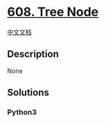 # [608. Tree Node](https://leetcode.com/problems/tree-node)

[中文文档](/leetcode/0600-0699/0608.Tree%20Node/README.md)

## Description

None

## Solutions

<!-- tabs:start -->

### **Python3**

```python

```

<!-- tabs:end -->
